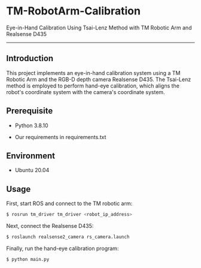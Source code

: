 # TM-RobotArm-Calibration

Eye-in-Hand Calibration Using Tsai-Lenz Method with TM Robotic Arm and Realsense D435

***
## **Introduction**

This project implements an eye-in-hand calibration system using a TM Robotic Arm and the RGB-D depth camera Realsense D435. The Tsai-Lenz method is employed to perform hand-eye calibration, which aligns the robot's coordinate system with the camera's coordinate system.

## Prerequisite

* Python 3.8.10

* Our requirements in requirements.txt

## Environment

* Ubuntu 20.04

## Usage

First, start ROS and connect to the TM robotic arm:

```bash
$ rosrun tm_driver tm_driver <robot_ip_address>
```

Next, connect the Realsense D435:

```bash
$ roslaunch realsense2_camera rs_camera.launch
```

Finally, run the hand-eye calibration program:

```bash
$ python main.py
```

